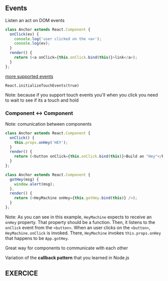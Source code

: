 ## Events


Listen an act on DOM events


```js
class Anchor extends React.Component {
  onClick(ev) {
    console.log('user clicked on the <a>');
    console.log(ev);
  }
  render() {
    return (<a onClick={this.onClick.bind(this)}>link</a>);
  }
};
```


[more supported events](https://facebook.github.io/react/docs/events.html)


`React.initializeTouchEvents(true)`

Note: because if you support touch events you'll when you click you need to wait to see if its a touch and hold


### Component <-> Component

Note: comunication between components


```js
class Anchor extends React.Component {
  onClick() {
    this.props.onHey('HEY');
  }
  render() {
    return (<button onClick={this.onClick.bind(this)}>Build an "Hey"</button>);
  }
};
```
```js
class Anchor extends React.Component {
  gotHey(msg) {
    window.alert(msg);
  },
  render() {
    return (<HeyMachine onHey={this.gotHey.bind(this)} />);
  }
};
```

Note: As you can see in this example, `HeyMachine` expects to receive an `onHey` property. That property should be a function. Then, it listens to the `onClick` event from the `<button>`. When an user clicks on the `<button>`, `HeyMachine.onClick` is invoked. There, `HeyMachine` invokes `this.props.onHey` that happens to be `App.gotHey`.


Great way for components to communicate with each other


Variation of the **callback pattern** that you learned in Node.js


## EXERCICE